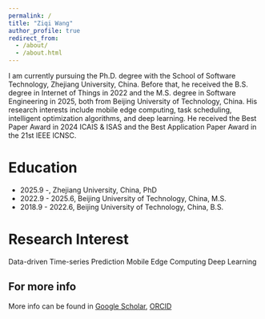 ```yaml
---
permalink: /
title: "Ziqi Wang"
author_profile: true
redirect_from: 
  - /about/
  - /about.html
---
```



I am currently pursuing the Ph.D. degree with the School of Software Technology, Zhejiang University, China. Before that, he received the B.S. degree in Internet of Things in 2022 and the M.S. degree in Software Engineering in 2025, both from Beijing University of Technology, China. His research interests include mobile edge computing, task scheduling, intelligent optimization algorithms, and deep learning. He received the Best Paper Award in 2024 ICAIS \& ISAS and the Best Application Paper Award in the 21st IEEE ICNSC.

Education
======
* 2025.9 -, Zhejiang University, China, PhD
* 2022.9 - 2025.6, Beijing University of Technology, China, M.S.
* 2018.9 - 2022.6, Beijing University of Technology, China, B.S. 

Research Interest
======
Data-driven Time-series Prediction
Mobile Edge Computing
Deep Learning

For more info
------
More info can be found in [Google Scholar](https://scholar.google.com/citations?hl=en&user=G1mY-BwAAAAJ), [ORCID](https://orcid.org/signin)
